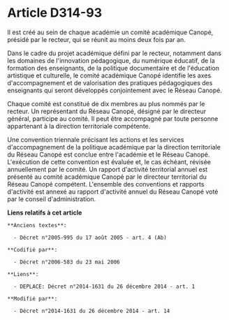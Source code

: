 # Article D314-93

Il est créé au sein de chaque académie un comité académique Canopé, présidé par le recteur, qui se réunit au moins deux fois
par an. 

Dans le cadre du projet académique défini par le recteur, notamment dans les domaines de l'innovation pédagogique, du
numérique éducatif, de la formation des enseignants, de la politique documentaire et de l'éducation artistique et culturelle,
le comité académique Canopé identifie les axes d'accompagnement et de valorisation des pratiques pédagogiques des enseignants
qui seront développés conjointement avec le Réseau Canopé. 

Chaque comité est constitué de dix membres au plus nommés par le recteur. Un représentant du Réseau Canopé, désigné par le
directeur général, participe au comité. Il peut être accompagné par toute personne appartenant à la direction territoriale
compétente. 

Une convention triennale précisant les actions et les services d'accompagnement de la politique académique par la direction
territoriale du Réseau Canopé est conclue entre l'académie et le Réseau Canopé. L'exécution de cette convention est évaluée
et, le cas échéant, révisée annuellement par le comité. Un rapport d'activité territorial annuel est présenté au comité
académique Canopé par le directeur territorial du Réseau Canopé compétent. L'ensemble des conventions et rapports d'activité
est annexé au rapport d'activité annuel du Réseau Canopé voté par le conseil d'administration.

**Liens relatifs à cet article**

	**Anciens textes**:

	  - Décret n°2005-995 du 17 août 2005 - art. 4 (Ab)

	**Codifié par**:

	  - Décret n°2006-583 du 23 mai 2006

	**Liens**:

	  - DEPLACE: Décret n°2014-1631 du 26 décembre 2014 - art. 1

	**Modifié par**:

	  - Décret n°2014-1631 du 26 décembre 2014 - art. 14
